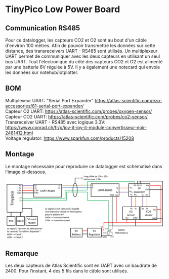 # TinyPico Low Power Board
## Communication RS485 
Pour ce datalogger, les capteurs CO2 et O2 sont au bout d'un câble d'environ 100 mètres. Afin de pouvoir transmettre les données sur cette distance, des transreceivers UART - RS485 sont utilisés. Un multiplexeur UART permet de communiquer avec les deux capteurs en utilisant un seul bus UART.
Tout l'électronique du côté des capteurs CO2 et O2 est alimenté par une batterie 6V régulée à 5V. Il y a également une notecard qui envoie les données sur notehub/iotplotter.   

## BOM
Multiplexeur UART: "Serial Port Expander" https://atlas-scientific.com/ezo-accessories/81-serial-port-expander/  
Capteur O2 UART: https://atlas-scientific.com/probes/oxygen-sensor/  
Capteur CO2 UART: https://atlas-scientific.com/probes/co2-sensor/  
Transreceiver UART - RS485 avec logique 3.3V: https://www.conrad.ch/fr/p/joy-it-joy-it-module-convertisseur-noir-2481412.html  
Voltage regulator: https://www.sparkfun.com/products/15208  


## Montage
Le montage nécessaire pour reproduire ce datalogger est schématisé dans l'image ci-dessous.
![Montage](img/MontageV2.png)

## Remarque
Les deux capteurs de Atlas Scientific sont en UART avec un baudrate de 2400. Pour l'instant, 4 des 5 fils dans le câble sont utilisés.


